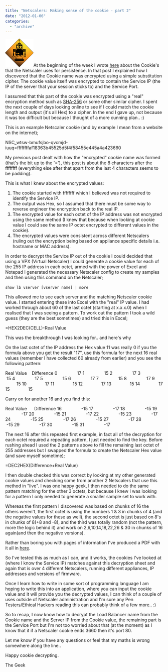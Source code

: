 ```yaml
---
title: "Netscalers: Making sense of the cookie - part 2"
date: "2012-01-06"
categories: 
  - "archive"
---
```


[![](images/robot-trans-mini.jpg "newheadshot")](http://theitgeekchronicles.files.wordpress.com/2012/02/robot-trans-mini.jpg)At the beginning of the week I wrote [here](http://itgeekchronicles.co.uk/2012/01/03/netscaler-making-sense-of-the-cookie-part-1/) about the Cookie's that the Netscaler uses for persistence. In that post I explained how I discovered that the Cookie name was encrypted using a simple substitution cipher. The cookie value itself was encrypted to contain the Service IP (the IP of the server that your session sticks to) and the Service Port.

I assumed that this part of the cookie was encrypted using a "real" encryption method such as [SHA-256](http://en.wikipedia.org/wiki/SHA-2) or some other similar cipher. I spent the next couple of days looking online to see if I could match the cookie length and output (it's all Hex) to a cipher. In the end I gave up, not because it was too difficult but because I thought of a more cunning plan.. :)

This is an example Netscaler cookie (and by example I mean from a website on the internet);

NSC\_wtsw-bmufsjbo-qvcmjd-iuuq=ffffffffaf18363b45525d5f4f58455e445a4a423660

My previous post dealt with how the "encrypted" cookie name was formed (that's the bit up to the '='), this post is about the 8 characters after the ffffffff (everything else after that apart from the last 4 characters seems to be padding).

This is what I knew about the encrypted values:

1. The cookie started with ffffffff which I believed was not required to identify the Service IP.
2. The output was Hex, so I assumed that there must be some way to reverse engineer the encryption back to the real IP.
3. The encrypted value for each octet of the IP address was not encrypted using the same method (I knew that because when looking at cookie value I could see the same IP octet encrypted to different values in the cookie).
4. The encrypted values were consistent across different Netscalers (ruling out the encryption being based on appliance specific details i.e. hostname or MAC address).

In order to decrypt the Service IP out of the cookie I could decided that using a VPX (Virtual Netscaler) I could generate a cookie value for each of the 255 IP address in each octet, armed with the power of Excel and Notepad I generated the necessary Netscaler config to create my samples and then using this command on the Netscaler;

`show lb vserver [vserver name] | more`

This allowed me to see each server and the matching Netscaler cookie value. I started entering these into Excel with the "real" IP value. I had worked through about 60 of the last octet (starting at x.x.x.0) when I realised that I was seeing a pattern. To work out the pattern I took a wild guess (they are the best sometimes) and tried this in Excel;

\=HEX2DEC(CELL)-Real Value

This was the breakthrough I was looking for.. and here's why

On the last octet of the IP address the Hex value 11 was really 0 if you the formula above you get the result "17", use this formula for the next 16 real values (remember I have collected 60 already from earlier) and you see the following pattern:

Real Value    Difference 0                17 1                15 2                17 3                15 4                17 5                15 6                17 7                15 8                17 9                15 10               17 11               15 12               17 13               15 14               17 15               15

Carry on for another 16 and you find this:

Real Value      Difference 16                -15 17                -17 18                -15 19                -17 20                -15 21                -17 22                -15 23                -17 24                -15 25                -17 26                -15 27                -17 28                -15 29                -17 30                -15 31                -17

The next 16 after this repeated first example, in fact all of the decryption for each octet required a repeating pattern, I just needed to find the key. Before rushing ahead I used the 2 patterns above to fill the remaining last octet of 255 addresses but I swapped the formula to create the Netscaler Hex value (and save myself sometime);

\=DEC2HEX(Difference+Real Value)

I then double checked this was correct by looking at my other generated cookie values and checking some from another 2 Netscalers that use this method in "live". I was one happy geek, I then needed to do the same pattern matching for the other 3 octets, but because I knew I was looking for a pattern I only needed to generate a smaller sample set to work with.

Whereas the first pattern I discovered was based on chunks of 16 the others weren't, the first octet is using the numbers 1 & 3 in chunks of 4 (and the negative values for these as well), the second octet is just based on 8's in chunks of 8(+8 and -8), and the third was totally random (not the pattern, more the logic behind it) and work on 2,6,10,14,18,22,26 & 30 in chunks of 16 again(and then the negative versions).

Rather than boring you with pages of information I've produced a PDF with it all in [here](http://theitgeekchronicles.files.wordpress.com/2012/01/netscalercookieinformation.pdf).

So I've tested this as much as I can, and it works, the cookies I've looked at (where I know the Service IP) matches against this decryption sheet and again that is over 4 different Netscalers, running different appliances, IP addresses and versions of firmware.

Once I learn how to write in some sort of programming language I am hoping to write this into an application, where you can input the cookie value and it will provide you the decrypted values, I can think of a couple of uses outside of Netscaler administration and I'm sure any Pen Testers/Ethical Hackers reading this can probably think of a few more.. :)

So to recap, I now know how to decrypt the Load Balancer name from the Cookie name and the Server IP from the Cookie value, the remaining part is the Service Port but I'm not too worried about that (at the moment) as I know that it if a Netscaler cookie ends 3660 then it's port 80.

Let me know if you have any questions or feel that my maths is wrong somewhere along the line..

Happy cookie decrypting.

The Geek
